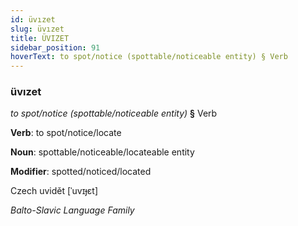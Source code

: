```yaml
---
id: üvızet
slug: üvızet
title: ÜVIZET
sidebar_position: 91
hoverText: to spot/notice (spottable/noticeable entity) § Verb
---
```


### üvızet

*to spot/notice (spottable/noticeable entity)* **§** Verb

**Verb**: to spot/notice/locate

**Noun**: spottable/noticeable/locateable entity

**Modifier**: spotted/noticed/located

Czech uvidět [ˈuvɪɟɛt]

*Balto-Slavic Language Family*